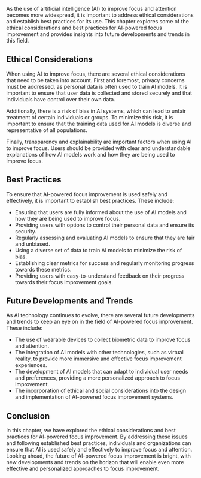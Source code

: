 
As the use of artificial intelligence (AI) to improve focus and attention becomes more widespread, it is important to address ethical considerations and establish best practices for its use. This chapter explores some of the ethical considerations and best practices for AI-powered focus improvement and provides insights into future developments and trends in this field.

Ethical Considerations
----------------------

When using AI to improve focus, there are several ethical considerations that need to be taken into account. First and foremost, privacy concerns must be addressed, as personal data is often used to train AI models. It is important to ensure that user data is collected and stored securely and that individuals have control over their own data.

Additionally, there is a risk of bias in AI systems, which can lead to unfair treatment of certain individuals or groups. To minimize this risk, it is important to ensure that the training data used for AI models is diverse and representative of all populations.

Finally, transparency and explainability are important factors when using AI to improve focus. Users should be provided with clear and understandable explanations of how AI models work and how they are being used to improve focus.

Best Practices
--------------

To ensure that AI-powered focus improvement is used safely and effectively, it is important to establish best practices. These include:

* Ensuring that users are fully informed about the use of AI models and how they are being used to improve focus.
* Providing users with options to control their personal data and ensure its security.
* Regularly assessing and evaluating AI models to ensure that they are fair and unbiased.
* Using a diverse set of data to train AI models to minimize the risk of bias.
* Establishing clear metrics for success and regularly monitoring progress towards these metrics.
* Providing users with easy-to-understand feedback on their progress towards their focus improvement goals.

Future Developments and Trends
------------------------------

As AI technology continues to evolve, there are several future developments and trends to keep an eye on in the field of AI-powered focus improvement. These include:

* The use of wearable devices to collect biometric data to improve focus and attention.
* The integration of AI models with other technologies, such as virtual reality, to provide more immersive and effective focus improvement experiences.
* The development of AI models that can adapt to individual user needs and preferences, providing a more personalized approach to focus improvement.
* The incorporation of ethical and social considerations into the design and implementation of AI-powered focus improvement systems.

Conclusion
----------

In this chapter, we have explored the ethical considerations and best practices for AI-powered focus improvement. By addressing these issues and following established best practices, individuals and organizations can ensure that AI is used safely and effectively to improve focus and attention. Looking ahead, the future of AI-powered focus improvement is bright, with new developments and trends on the horizon that will enable even more effective and personalized approaches to focus improvement.
